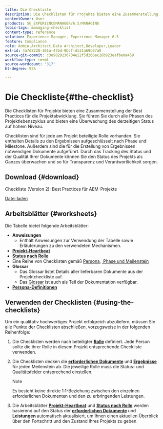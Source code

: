 ```yaml
---
title: Die Checkliste
description: Die Checklisten für Projekte bieten eine Zusammenstellung der Best Practices für die Projektabwicklung. Sie führen Sie durch alle Phasen des Projektlebenszyklus und bieten eine Überwachung des derzeitigen Status auf hohem Niveau.
contentOwner: User
products: SG_EXPERIENCEMANAGER/6.5/MANAGING
topic-tags: managing-checklist
content-type: reference
solution: Experience Manager, Experience Manager 6.5
feature: Compliance
role: Admin,Architect,Data Architect,Developer,Leader
exl-id: 4a7d8228-101a-47bd-9bcf-d521a69d87a0
source-git-commit: c3e9029236734e22f5d266ac26b923eafbe0a459
workflow-type: tm+mt
source-wordcount: '317'
ht-degree: 95%

---
```


# Die Checkliste{#the-checklist}

Die Checklisten für Projekte bieten eine Zusammenstellung der Best Practices für die Projektabwicklung. Sie führen Sie durch alle Phasen des Projektlebenszyklus und bieten eine Überwachung des derzeitigen Status auf hohem Niveau.

Checklisten sind für jede am Projekt beteiligte Rolle vorhanden. Sie enthalten Details zu den Ergebnissen aufgeschlüsselt nach Phase und Milestone. Außerdem sind die für die Erstellung von Ergebnissen notwendigen Dokumente aufgeführt. Durch das Tracking des Status und der Qualität Ihrer Dokumente können Sie den Status des Projekts als Ganzes überwachen und so für Transparenz und Verantwortlichkeit sorgen.

## Download {#download}

Checkliste (Version 2): Best Practices für AEM-Projekte

[Datei laden](assets/aem_project_bp_checklistv2-65.xlsx)

## Arbeitsblätter {#worksheets}

Die Tabelle bietet folgende Arbeitsblätter:

* **Anweisungen**
   * Enthält Anweisungen zur Verwendung der Tabelle sowie Erläuterungen zu den verwendeten Mechanismen.
* **[Projekt-Heartbeat](/help/managing/best-practices.md#project-heartbeat-dashboard)**
* **[Status nach Rolle](/help/managing/best-practices.md#status-by-role)**
* Eine Reihe von Checklisten gemäß [Persona](/help/managing/best-practices.md#persona), [&#x200B; Phase und Meilenstein](/help/managing/best-practices.md#phases-and-milestones)
* **Glossar**
   * Das Glossar listet Details aller lieferbaren Dokumente aus der Projektcheckliste auf.
   * Das [Glossar](/help/managing/best-practices-glossary.md) ist auch als Teil der Dokumentation verfügbar.
* **[Persona-Definitionen](/help/managing/best-practices.md#persona)**

## Verwenden der Checklisten {#using-the-checklists}

Um ein qualitativ hochwertiges Projekt erfolgreich abzuliefern, müssen Sie alle Punkte der Checklisten abschließen, vorzugsweise in der folgenden Reihenfolge:

1. Die Checklisten werden nach beteiligter **[Rolle](/help/managing/best-practices.md#persona)** definiert. Jede Person sollte die ihrer Rolle in diesem Projekt entsprechende Checkliste verwenden.
1. Die Checklisten decken die **[erforderlichen Dokumente](/help/managing/best-practices.md#required-documents)** und **[Ergebnisse](/help/managing/best-practices.md#deliverables)** für jeden Meilenstein ab. Die jeweilige Rolle muss die Status- und Qualitätsfelder entsprechend einstellen.

   >[!NOTE]
   >
   >Es besteht keine direkte 1:1-Beziehung zwischen den einzelnen erforderlichen Dokumenten und den zu erbringenden Leistungen.

1. Die Arbeitsblätter **[Projekt-Heartbeat](/help/managing/best-practices.md#project-heartbeat-dashboard)** und **[Status nach Rolle](/help/managing/best-practices.md#status-by-role)** werden basierend auf den Status der **[erforderlichen Dokumente](/help/managing/best-practices.md#required-documents)** und **[Leistungen](/help/managing/best-practices.md#deliverables)** automatisch aktualisiert, um Ihnen einen aktuellen Überblick über den Fortschritt und den Zustand Ihres Projekts zu geben.

